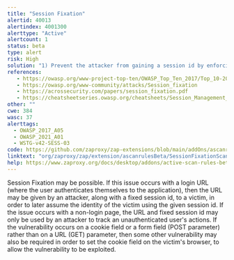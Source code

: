 ```yaml
---
title: "Session Fixation"
alertid: 40013
alertindex: 4001300
alerttype: "Active"
alertcount: 1
status: beta
type: alert
risk: High
solution: "1) Prevent the attacker from gaining a session id by enforcing strict session ids, and by only allocating session ids upon successful authentication to the application. 2) The server should always create a new session id upon authentication, regardless of whether a session is already in place. 3) Bind the session id to some identifiable client attribute combination, such as IP address, SSL client certificate. 4) Sessions, when destroyed, must be destroyed on the server, as well as on the client. 5) Implement a logout mechanism which will destroy all previous sessions for the client. 6) Implement absolute session timeouts. 7)Switch from a URL based to a cookie or form based session id implementation, as the latter typically require additional vulnerabilities, in order to be exploitable by an attacker "
references:
   - https://owasp.org/www-project-top-ten/OWASP_Top_Ten_2017/Top_10-2017_A2-Broken_Authentication
   - https://owasp.org/www-community/attacks/Session_fixation
   - https://acrossecurity.com/papers/session_fixation.pdf
   - https://cheatsheetseries.owasp.org/cheatsheets/Session_Management_Cheat_Sheet.html
other: ""
cwe: 384
wasc: 37
alerttags: 
  - OWASP_2017_A05
  - OWASP_2021_A01
  - WSTG-v42-SESS-03
code: https://github.com/zaproxy/zap-extensions/blob/main/addOns/ascanrulesBeta/src/main/java/org/zaproxy/zap/extension/ascanrulesBeta/SessionFixationScanRule.java
linktext: "org/zaproxy/zap/extension/ascanrulesBeta/SessionFixationScanRule.java"
help: https://www.zaproxy.org/docs/desktop/addons/active-scan-rules-beta/#id-40013
---
```

Session Fixation may be possible. If this issue occurs with a login URL (where the user authenticates themselves to the application), then the URL may be given by an attacker, along with a fixed session id, to a victim, in order to later assume the identity of the victim using the given session id. If the issue occurs with a non-login page, the URL and fixed session id may only be used by an attacker to track an unauthenticated user's actions. If the vulnerability occurs on a cookie field or a form field (POST parameter) rather than on a URL (GET) parameter, then some other vulnerability may also be required in order to set the cookie field on the victim's browser, to allow the vulnerability to be exploited.
